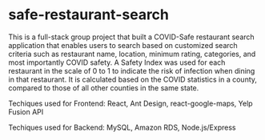 # safe-restaurant-search

This is a full-stack group project that built a COVID-Safe restaurant search application that enables users to search based on customized search criteria such as restaurant name, location, minimum rating, categories, and most importantly COVID safety. A Safety Index was used for each restaurant in the scale of 0 to 1 to indicate the risk of infection when dining in that restaurant. It is calculated based on the COVID statistics in a county, compared to those of all other counties in the same state.

Techiques used for Frontend: React, Ant Design, react-google-maps, Yelp Fusion API

Techiques used for Backend: MySQL, Amazon RDS, Node.js/Express
